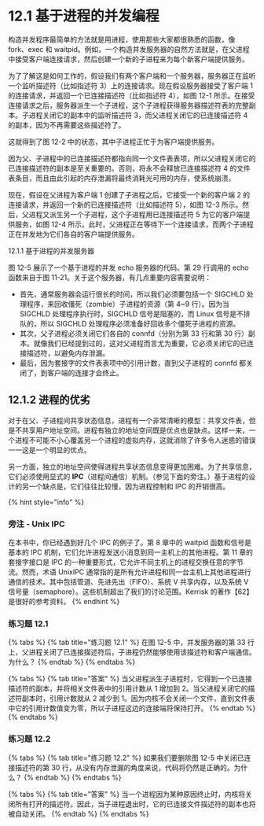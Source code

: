 # 12.1 基于进程的并发编程

构造并发程序最简单的方法就是用进程，使用那些大家都很熟悉的函数，像 fork、exec 和 waitpid。例如，一个构造并发服务器的自然方法就是，在父进程中接受客户端连接请求，然后创建一个新的子进程来为每个新客户端提供服务。

为了了解这是如何工作的，假设我们有两个客户端和一个服务器，服务器正在监听一个监听描述符（比如指述符 3）上的连接请求。现在假设服务器接受了客户端 1 的连接请求，并返回一个已连接描述符（比如指述符 4），如图 12-1 所示。在接受连接请求之后，服务器派生一个子进程，这个子进程获得服务器描述符表的完整副本。子进程关闭它的副本中的监听描述符 3，而父进程关闭它的已连接描述符 4 的副本，因为不再需要这些描述符了。

这就得到了图 12-2 中的状态，其中子进程正忙于为客户端提供服务。

因为父、子进程中的已连接描述符都指向同一个文件表表项，所以父进程关闭它的已连接描述符的副本是至关重要的。否则，将永不会释放已连接描述符 4 的文件表条目，而且由此引起的内存泄漏将最终消耗光可用的内存，使系统崩溃。

现在，假设在父进程为客户端 1 创建了子进程之后，它接受一个新的客户端 2 的连接请求，并返回一个新的已连接描述符（比如描述符 5），如图 12-3 所示。然后，父进程又派生另一个子进程，这个子进程用已连接描述符 5 为它的客户端提供服务，如图 12-4 所示。此时，父进程正在等待下一个连接请求，而两个子进程正在并发地为它们各自的客户端提供服务。



12.1.1 基于进程的并发服务器

图 12-5 展示了一个基于进程的并发 echo 服务器的代码。第 29 行调用的 echo 函数来自于图 11-21。关于这个服务器，有几点重要内容需要说明：

* 首先，通常服务器会运行很长的时间，所以我们必须要包括一个 SIGCHLD 处理程序，来回收僵死（zombie）子进程的资源（第 4~9 行）。因为当 SIGCHLD 处理程序执行时，SIGCHLD 信号是阻塞的，而 Linux 信号是不排队的，所以 SIGCHLD 处理程序必须准备好回收多个僵死子进程的资源。
* 其次，父子进程必须关闭它们各自的 connfd（分别为第 33 行和第 30 行）副本。就像我们已经提到过的，这对父进程而言尤为重要，它必须关闭它的已连接描述符，以避免内存泄漏。
* 最后，因为套接字的文件表表项中的引用计数，直到父子进程的 connfd 都关闭了，到客户端的连接才会终止。

## 12.1.2 进程的优劣

对于在父、子进程间共享状态信息，进程有一个非常清晰的模型：共享文件表，但是不共享用户地址空间。进程有独立的地址空间既是优点也是缺点。这样一来，一个进程不可能不小心覆盖另一个进程的虚拟内存，这就消除了许多令人迷惑的错误一一这是一个明显的优点。

另一方面，独立的地址空间使得进程共享状态信息变得更加困难。为了共享信息，它们必须使用显式的 **IPC**（进程间通信）机制。（参见下面的旁注。）基于进程的设计的另一个缺点是，它们往往比较慢，因为进程控制和 IPC 的开销很高。

{% hint style="info" %}
### 旁注 - Unix IPC

在本书中，你已经遇到好几个 IPC 的例子了。第 8 章中的 waitpid 函数和信号是基本的 IPC 机制，它们允许进程发送小消息到同一主机上的其他进程。第 11 章的套接字接口是 IPC 的一种重要形式，它允许不同主机上的进程交换任意的字节流。然而，术语 UnixIPC 通常指的是所有允许进程和同一台主机上其他进程进行通信的技术。其中包括管道、先进先出（FIFO）、系统 V 共享内存，以及系统 V 信号量（semaphore）。这些机制超出了我们的讨论范围。Kerrisk 的著作【62】是很好的参考资料。
{% endhint %}

### 练习题 12.1

{% tabs %}
{% tab title="练习题 12.1" %}
在图 12-5 中，并发服务器的第 33 行上，父进程关闭了已连接描述符后，子进程仍然能够使用该描述符和客户端通信。为什么？
{% endtab %}
{% endtabs %}

{% tabs %}
{% tab title="答案" %}
当父进程派生子进程时，它得到一个已连接描述符的副本，并将相关文件表中的引用计数从 1 增加到 2。当父进程关闭它的描述符副本时，引用计数就从 2 减少到 1。因为内核不会关闭一个文件，直到文件表中它的引用计数值变为零，所以子进程这边的连接端将保持打开。
{% endtab %}
{% endtabs %}

### 练习题 12.2

{% tabs %}
{% tab title="练习题 12.2" %}
如果我们要删除图 12-5 中关闭已连接描述符的第 30 行，从没有内存泄漏的角度来说，代码将仍然是正确的。为什么？
{% endtab %}
{% endtabs %}

{% tabs %}
{% tab title="答案" %}
当一个进程因为某种原因终止时，内核将关闭所有打开的描述符。因此，当子进程退出时，它的已连接文件描述符的副本也将被自动关闭。
{% endtab %}
{% endtabs %}

